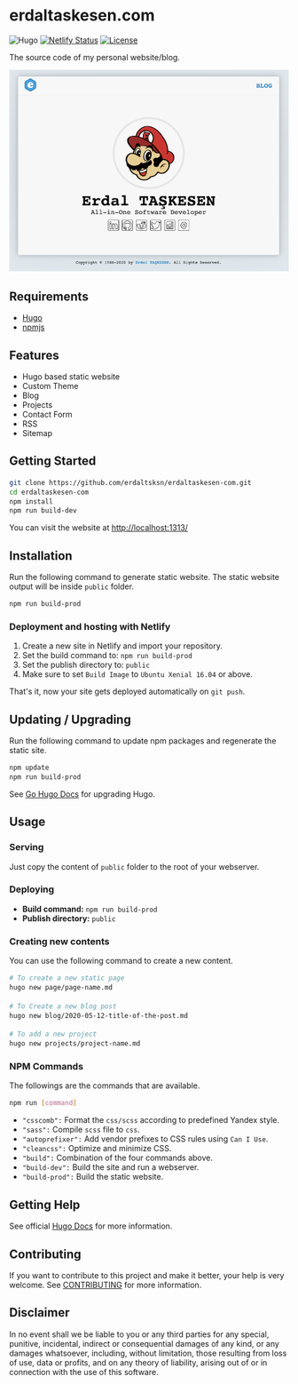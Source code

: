 # erdaltaskesen.com

![Hugo](https://github.com/erdaltsksn/erdaltaskesen-com/workflows/Hugo/badge.svg)
[![Netlify Status](https://api.netlify.com/api/v1/badges/1c8b3912-f859-4530-bd88-2b5c26e393a4/deploy-status)](https://app.netlify.com/sites/erdaltaskesen/deploys)
[![License](https://img.shields.io/badge/license-Proprietary-1ba0db)](LICENSE)

The source code of my personal website/blog.

![Screenshot](/assets/screenshot.png)

## Requirements

- [Hugo](https://gohugo.io/)
- [npmjs](https://www.npmjs.com/)

## Features

- Hugo based static website
- Custom Theme
- Blog
- Projects
- Contact Form
- RSS
- Sitemap

## Getting Started

```sh
git clone https://github.com/erdaltsksn/erdaltaskesen-com.git
cd erdaltaskesen-com
npm install
npm run build-dev
```

You can visit the website at [http://localhost:1313/](http://localhost:1313/)

## Installation

Run the following command to generate static website. The static website output
will be inside `public` folder.

```sh
npm run build-prod
```

### Deployment and hosting with Netlify

1. Create a new site in Netlify and import your repository.
2. Set the build command to: `npm run build-prod`
3. Set the publish directory to: `public`
4. Make sure to set `Build Image` to `Ubuntu Xenial 16.04` or above.

That's it, now your site gets deployed automatically on `git push`.

## Updating / Upgrading

Run the following command to update npm packages and regenerate the static site.

```sh
npm update
npm run build-prod
```

See [Go Hugo Docs](https://gohugo.io/getting-started/installing/#upgrade-hugo)
for upgrading Hugo.

## Usage

### Serving

Just copy the content of `public` folder to the root of your webserver.

### Deploying

- **Build command:** `npm run build-prod`
- **Publish directory:** `public`

### Creating new contents

You can use the following command to create a new content.

```sh
# To create a new static page
hugo new page/page-name.md

# To Create a new blog post
hugo new blog/2020-05-12-title-of-the-post.md

# To add a new project
hugo new projects/project-name.md
```

### NPM Commands

The followings are the commands that are available.

```sh
npm run [command]
```

- `"csscomb":` Format the `css/scss` according to predefined Yandex style.
- `"sass":` Compile `scss` file to `css`.
- `"autoprefixer":` Add vendor prefixes to CSS rules using `Can I Use`.
- `"cleancss":` Optimize and minimize CSS.
- `"build":` Combination of the four commands above.
- `"build-dev":` Build the site and run a webserver.
- `"build-prod":` Build the static website.

## Getting Help

See official [Hugo Docs](https://gohugo.io/documentation/) for more information.

## Contributing

If you want to contribute to this project and make it better, your help is very
welcome. See [CONTRIBUTING](docs/CONTRIBUTING.md) for more information.

## Disclaimer

In no event shall we be liable to you or any third parties for any special,
punitive, incidental, indirect or consequential damages of any kind, or any
damages whatsoever, including, without limitation, those resulting from loss of
use, data or profits, and on any theory of liability, arising out of or in
connection with the use of this software.
